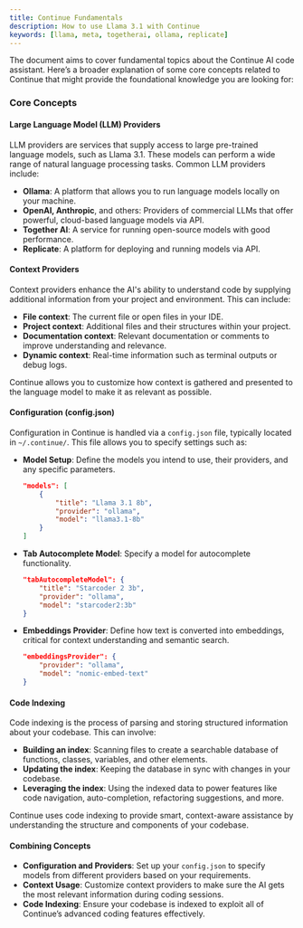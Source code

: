 ```yaml
---
title: Continue Fundamentals
description: How to use Llama 3.1 with Continue
keywords: [llama, meta, togetherai, ollama, replicate]
---
```


The document aims to cover fundamental topics about the Continue AI code assistant. Here’s a broader explanation of some core concepts related to Continue that might provide the foundational knowledge you are looking for:

### Core Concepts

#### Large Language Model (LLM) Providers

LLM providers are services that supply access to large pre-trained language models, such as Llama 3.1. These models can perform a wide range of natural language processing tasks. Common LLM providers include:

- **Ollama**: A platform that allows you to run language models locally on your machine.
- **OpenAI, Anthropic**, and others: Providers of commercial LLMs that offer powerful, cloud-based language models via API.
- **Together AI**: A service for running open-source models with good performance.
- **Replicate**: A platform for deploying and running models via API.

#### Context Providers

Context providers enhance the AI's ability to understand code by supplying additional information from your project and environment. This can include:

- **File context**: The current file or open files in your IDE.
- **Project context**: Additional files and their structures within your project.
- **Documentation context**: Relevant documentation or comments to improve understanding and relevance.
- **Dynamic context**: Real-time information such as terminal outputs or debug logs.

Continue allows you to customize how context is gathered and presented to the language model to make it as relevant as possible.

#### Configuration (config.json)

Configuration in Continue is handled via a `config.json` file, typically located in `~/.continue/`. This file allows you to specify settings such as:

- **Model Setup**: Define the models you intend to use, their providers, and any specific parameters.

  ```json
  "models": [
      {
          "title": "Llama 3.1 8b",
          "provider": "ollama",
          "model": "llama3.1-8b"
      }
  ]
  ```

- **Tab Autocomplete Model**: Specify a model for autocomplete functionality.

  ```json
  "tabAutocompleteModel": {
      "title": "Starcoder 2 3b",
      "provider": "ollama",
      "model": "starcoder2:3b"
  }
  ```

- **Embeddings Provider**: Define how text is converted into embeddings, critical for context understanding and semantic search.

  ```json
  "embeddingsProvider": {
      "provider": "ollama",
      "model": "nomic-embed-text"
  }
  ```

#### Code Indexing

Code indexing is the process of parsing and storing structured information about your codebase. This can involve:

- **Building an index**: Scanning files to create a searchable database of functions, classes, variables, and other elements.
- **Updating the index**: Keeping the database in sync with changes in your codebase.
- **Leveraging the index**: Using the indexed data to power features like code navigation, auto-completion, refactoring suggestions, and more.

Continue uses code indexing to provide smart, context-aware assistance by understanding the structure and components of your codebase.

#### Combining Concepts

- **Configuration and Providers**: Set up your `config.json` to specify models from different providers based on your requirements.
- **Context Usage**: Customize context providers to make sure the AI gets the most relevant information during coding sessions.
- **Code Indexing**: Ensure your codebase is indexed to exploit all of Continue’s advanced coding features effectively.
